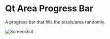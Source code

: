 # Qt Area Progress Bar

A progress bar that fills the pixels/area randomly.

![Screenshot](https://i.imgur.com/WxB2DEf.gif)
